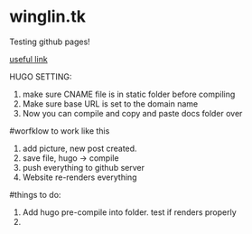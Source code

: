 # winglin.tk 

Testing github pages!


[useful link](https://www.namecheap.com/support/knowledgebase/article.aspx/9645/2208/how-do-i-link-my-domain-to-github-pages)


HUGO SETTING:

1) make sure CNAME file is in static folder before compiling
2) Make sure base URL is set to the domain name
3) Now you can compile and copy and paste docs folder over


#worfklow to work like this

1. add picture, new post created.
2. save file, hugo -> compile
3. push everything to github server
4. Website re-renders everything


#things to do:

1. Add hugo pre-compile into folder. test if renders properly
2. 
